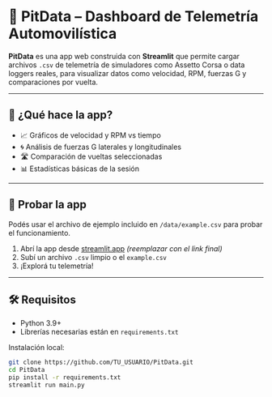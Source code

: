 # 🏁 PitData – Dashboard de Telemetría Automovilística

**PitData** es una app web construida con **Streamlit** que permite cargar archivos `.csv` de telemetría de simuladores como Assetto Corsa o data loggers reales, para visualizar datos como velocidad, RPM, fuerzas G y comparaciones por vuelta.

---

## 🚀 ¿Qué hace la app?

- 📈 Gráficos de velocidad y RPM vs tiempo
- 🌀 Análisis de fuerzas G laterales y longitudinales
- 🛣️ Comparación de vueltas seleccionadas
- 📊 Estadísticas básicas de la sesión

---

## 🧪 Probar la app

Podés usar el archivo de ejemplo incluido en `/data/example.csv` para probar el funcionamiento.

1. Abrí la app desde [streamlit.app](https://pitdata-XXXX.streamlit.app) *(reemplazar con el link final)*
2. Subí un archivo `.csv` limpio o el `example.csv`
3. ¡Explorá tu telemetría!

---

## 🛠️ Requisitos

- Python 3.9+
- Librerías necesarias están en `requirements.txt`

Instalación local:

```bash
git clone https://github.com/TU_USUARIO/PitData.git
cd PitData
pip install -r requirements.txt
streamlit run main.py
